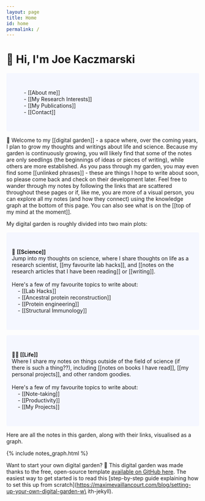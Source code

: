 ```yaml
---
layout: page
title: Home
id: home
permalink: /
---
```


# 👋 Hi, I'm Joe Kaczmarski

<p style="padding: 3em 1em; background: #f5f7ff; border-radius: 4px;">
  &nbsp;&nbsp;&nbsp;&nbsp;&nbsp;&nbsp;&nbsp;&nbsp;- [[About me]]<br>
  &nbsp;&nbsp;&nbsp;&nbsp;&nbsp;&nbsp;&nbsp;&nbsp;- [[My Research Interests]]<br>
  &nbsp;&nbsp;&nbsp;&nbsp;&nbsp;&nbsp;&nbsp;&nbsp;- [[My Publications]]<br>
  &nbsp;&nbsp;&nbsp;&nbsp;&nbsp;&nbsp;&nbsp;&nbsp;- [[Contact]]<br>
</p>

🌱 Welcome to my [[digital garden]] - a space where, over the coming years, I plan to grow my thoughts and writings about life and science. Because my garden is continuously growing, you will likely find that some of the notes are only seedlings (the beginnings of ideas or pieces of writing), while others are more established. As you pass through my garden, you may even find some [[unlinked phrases]] - these are things I hope to write about soon, so please come back and check on their development later. Feel free to wander through my notes by following the links that are scattered throughout these pages or if, like me, you are more of a visual person, you can explore all my notes (and how they connect) using the knowledge graph at the bottom of this page. You can also see what is on the [[top of my mind at the moment]].  

My digital garden is roughly divided into two main plots:

<p style="padding: 3em 1em; background: #f5f7ff; border-radius: 4px;">
  🧪 <span style="font-weight: bold">[[Science]]</span>  <br>
  Jump into my thoughts on science, where I share thoughts on life as a research scientist, [[my favourite lab hacks]], and [[notes on the research articles that I have been reading]] or [[writing]].<br><br>
  Here's a few of my favourite topics to write about:<br>  
  &nbsp;&nbsp;&nbsp;&nbsp;- [[Lab Hacks]]<br>
  &nbsp;&nbsp;&nbsp;&nbsp;- [[Ancestral protein reconstruction]]<br>
  &nbsp;&nbsp;&nbsp;&nbsp;- [[Protein engineering]]<br>
  &nbsp;&nbsp;&nbsp;&nbsp;- [[Structural Immunology]]<br>
</p>

<p style="padding: 3em 1em; background: #f5f7ff; border-radius: 4px;">
  <span style="font-weight: bold">🧗🏻‍ [[Life]]</span><br>
  Where I share my notes on things outside of the field of science (if there is such a thing??), including [[notes on books I have read]], [[my personal projects]], and other random goodies.<br><br>
  Here's a few of my favourite topics to write about:<br>  
  &nbsp;&nbsp;&nbsp;&nbsp;- [[Note-taking]]<br>
  &nbsp;&nbsp;&nbsp;&nbsp;- [[Productivity]]<br>
  &nbsp;&nbsp;&nbsp;&nbsp;- [[My Projects]]<br>
</p>

<p>Here are all the notes in this garden, along with their links, visualised as a graph.</p>

{% include notes_graph.html %}

Want to start your own digital garden? 🌱 This digital garden was made thanks to the free, open-source template [available on GitHub here](https://github.com/maximevaillancourt/digital-garden-jekyll-template). The easiest way to get started is to read this [step-by-step guide explaining how to set this up from scratch](https://maximevaillancourt.com/blog/setting-up-your-own-digital-garden-w\
ith-jekyll).


<style>
  .wrapper {
    max-width: 46em;
  }
</style>
